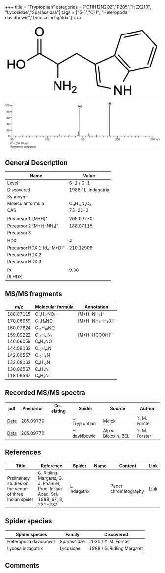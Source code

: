 +++
title = "Tryptophan"
categories = ["C11H12N2O2","P205","HDX210",
"Lycosidae","Sparassidae"]
tags = ["S-1","C-1",
"Heteropoda davidbowie","Lycosa indagatrix"]
+++

![](/img/Tryptophan.png)

![](/img_MSMS/205_Tryptophan.png)

## General Description

| Name                      | Value                |
|---------------------------|----------------------|
| Level                     | S-1 / C-1                    |
| Discovered                | 1988 / L. indagatrix |
| Synonym                   |                      |
| Molecular formula         | C₁₁H₁₂N₂O₂           |
| CAS                       | 73-22-3              |
|                           |                      |
| Precursor 1 [M+H]⁺        | 205.09770            |
| Precursor 2 [M+H-NH₃]⁺    | 188.07115            |
| Precursor 3               |                      |
|                           |                      |
| HDX                       | 4                    |
| Precursor HDX 1 [d₄-M+D]⁺ | 210.12908            |
| Precursor HDX 2           |                      |
| Precursor HDX 3           |                      |
|                           |                      |
| Rt                        | 9.38                 |
| Rt HDX                    |                      |

## MS/MS fragments

| m/z       | Molecular formula | Annotation     |
|-----------|-------------------|----------------|
| 188.07115 | C₁₁H₁₀NO₂         | [M+H-NH₃]⁺     |
| 170.06059 | C₁₁H₈NO           | [M+H-NH₃-H₂O]⁺ |
| 160.07624 | C₁₀H₁₀NO          |                |
| 159.09222 | C₁₀H₁₁N₂          | [M+H-HCOOH]⁺   |
| 146.06059 | C₉H₈NO            |                |
| 144.08132 | C₁₀H₁₀N           |                |
| 142.06567 | C₁₀H₈N            |                |
| 132.08132 | C₉H₁₀N            |                |
| 130.06567 | C₉H₈N             |                |
| 118.06567 | C₈H₈N             |                |

## Recorded MS/MS spectra

| pdf                                  | Precursor | Co-eluting | Spider       | Source | Author        |
|--------------------------------------|-----------|------------|--------------|--------|---------------|
| [Data](/pdf/205_Tryptophan_9-38.pdf) | 205.09770 |            | L-Tryptophan | Merck  | Y. M. Forster |
| [Data](/pdf/H-davidbowie/205_Tryptophan_Hd.pdf) | 205.09770 |           | H. davidbowie | Alpha Biotoxin, BEL | Y. M. Forster |

## References

| Title                                                                                                                                      | Reference                                                                                     | Spider   | Name | Content | Link                                         |
|--------------------------------------------------------------------------------------------------------------------------------------------|-----------------------------------------------------------------------------------------------|----------|------|---------|----------------------------------------------|
| Preliminary studies on the venom of three Indian spider                                                                                    | G. Ridling Margaret, G. J. Phanuel, Proc. Indian Acad. Sci. 1988, 97, 3, 231-237 | L. indagatrix |      | Paper chromatography | [Link](https://www.ias.ac.in/article/fulltext/anml/097/03/0231-0237) |

## Spider species

| Spider species    | Family    | Discovered                 |
|-------------------|-----------|----------------------------|
| Heteropoda davidbowie | Sparassidae | 2020 / Y. M. Forster |
| Lycosa indagatrix | Lycosidae | 1988 / G. Ridling Margaret |

## Comments
